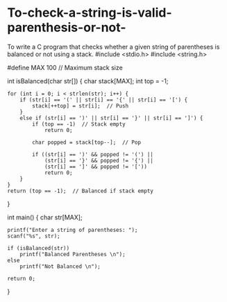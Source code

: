# To-check-a-string-is-valid-parenthesis-or-not-
To write a C program that checks whether a given string of parentheses is balanced or not using a stack.
#include <stdio.h>
#include <string.h>

#define MAX 100  // Maximum stack size

int isBalanced(char str[]) {
    char stack[MAX];
    int top = -1;

    for (int i = 0; i < strlen(str); i++) {
        if (str[i] == '(' || str[i] == '{' || str[i] == '[') {
            stack[++top] = str[i];  // Push
        } 
        else if (str[i] == ')' || str[i] == '}' || str[i] == ']') {
            if (top == -1)  // Stack empty
                return 0;

            char popped = stack[top--];  // Pop

            if ((str[i] == ')' && popped != '(') ||
                (str[i] == '}' && popped != '{') ||
                (str[i] == ']' && popped != '['))
                return 0;
        }
    }
    return (top == -1);  // Balanced if stack empty
}

int main() {
    char str[MAX];

    printf("Enter a string of parentheses: ");
    scanf("%s", str);

    if (isBalanced(str))
        printf("Balanced Parentheses \n");
    else
        printf("Not Balanced \n");

    return 0;
}
